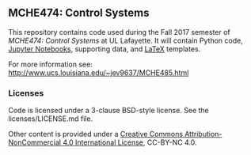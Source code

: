 ## MCHE474: Control Systems

This repository contains code used during the Fall 2017 semester of *MCHE474: Control Systems* at UL Lafayette. It will contain Python code, [Jupyter Notebooks](http://jupyter.org), supporting data, and [LaTeX](http://www.latex-project.org) templates.

For more information see: http://www.ucs.louisiana.edu/~jev9637/MCHE485.html


### Licenses
Code is licensed under a 3-clause BSD-style license. See the licenses/LICENSE.md file.

Other content is provided under a [Creative Commons Attribution-NonCommercial 4.0 International License](http://creativecommons.org/licenses/by-nc/4.0/), CC-BY-NC 4.0.
